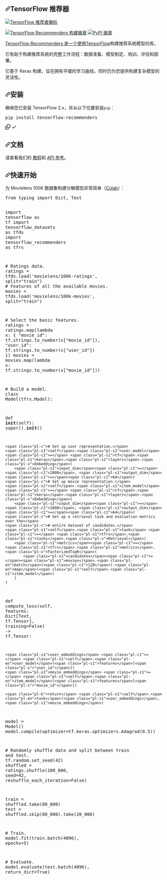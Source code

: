 <div class="Box-sc-g0xbh4-0 bJMeLZ js-snippet-clipboard-copy-unpositioned" data-hpc="true"><article class="markdown-body entry-content container-lg" itemprop="text"><h1 tabindex="-1" dir="auto"><a id="user-content-tensorflow-recommenders" class="anchor" aria-hidden="true" tabindex="-1" href="#tensorflow-recommenders"><svg class="octicon octicon-link" viewBox="0 0 16 16" version="1.1" width="16" height="16" aria-hidden="true"><path d="m7.775 3.275 1.25-1.25a3.5 3.5 0 1 1 4.95 4.95l-2.5 2.5a3.5 3.5 0 0 1-4.95 0 .751.751 0 0 1 .018-1.042.751.751 0 0 1 1.042-.018 1.998 1.998 0 0 0 2.83 0l2.5-2.5a2.002 2.002 0 0 0-2.83-2.83l-1.25 1.25a.751.751 0 0 1-1.042-.018.751.751 0 0 1-.018-1.042Zm-4.69 9.64a1.998 1.998 0 0 0 2.83 0l1.25-1.25a.751.751 0 0 1 1.042.018.751.751 0 0 1 .018 1.042l-1.25 1.25a3.5 3.5 0 1 1-4.95-4.95l2.5-2.5a3.5 3.5 0 0 1 4.95 0 .751.751 0 0 1-.018 1.042.751.751 0 0 1-1.042.018 1.998 1.998 0 0 0-2.83 0l-2.5 2.5a1.998 1.998 0 0 0 0 2.83Z"></path></svg></a><font style="vertical-align: inherit;"><font style="vertical-align: inherit;">TensorFlow 推荐器</font></font></h1>
<p dir="auto"><a target="_blank" rel="noopener noreferrer" href="/tensorflow/recommenders/blob/main/assets/full_logo.png"><img src="/tensorflow/recommenders/raw/main/assets/full_logo.png" alt="TensorFlow 推荐者徽标" style="max-width: 100%;"></a></p>
<p dir="auto"><a target="_blank" rel="noopener noreferrer" href="https://github.com/tensorflow/recommenders/actions/workflows/test.yaml/badge.svg"><img src="https://github.com/tensorflow/recommenders/actions/workflows/test.yaml/badge.svg" alt="TensorFlow Recommenders 构建徽章" style="max-width: 100%;"></a>
<a href="https://pypi.python.org/pypi/tensorflow-recommenders/" rel="nofollow"><img src="https://camo.githubusercontent.com/de6361b3c6929323c629532b3f97bf46ce2a2b5868bf39a4ffd04556350191a5/68747470733a2f2f696d672e736869656c64732e696f2f707970692f762f74656e736f72666c6f772d7265636f6d6d656e646572732e737667" alt="PyPI 徽章" data-canonical-src="https://img.shields.io/pypi/v/tensorflow-recommenders.svg" style="max-width: 100%;"></a></p>
<p dir="auto"><font style="vertical-align: inherit;"></font><a href="https://www.tensorflow.org" rel="nofollow"><font style="vertical-align: inherit;"><font style="vertical-align: inherit;">TensorFlow Recommenders 是一个使用TensorFlow</font></font></a><font style="vertical-align: inherit;"><font style="vertical-align: inherit;">构建推荐系统模型的库</font><font style="vertical-align: inherit;">。</font></font></p>
<p dir="auto"><font style="vertical-align: inherit;"><font style="vertical-align: inherit;">它有助于构建推荐系统的完整工作流程：数据准备、模型制定、培训、评估和部署。</font></font></p>
<p dir="auto"><font style="vertical-align: inherit;"><font style="vertical-align: inherit;">它基于 Keras 构建，旨在拥有平缓的学习曲线，同时仍为您提供构建复杂模型的灵活性。</font></font></p>
<h2 tabindex="-1" dir="auto"><a id="user-content-installation" class="anchor" aria-hidden="true" tabindex="-1" href="#installation"><svg class="octicon octicon-link" viewBox="0 0 16 16" version="1.1" width="16" height="16" aria-hidden="true"><path d="m7.775 3.275 1.25-1.25a3.5 3.5 0 1 1 4.95 4.95l-2.5 2.5a3.5 3.5 0 0 1-4.95 0 .751.751 0 0 1 .018-1.042.751.751 0 0 1 1.042-.018 1.998 1.998 0 0 0 2.83 0l2.5-2.5a2.002 2.002 0 0 0-2.83-2.83l-1.25 1.25a.751.751 0 0 1-1.042-.018.751.751 0 0 1-.018-1.042Zm-4.69 9.64a1.998 1.998 0 0 0 2.83 0l1.25-1.25a.751.751 0 0 1 1.042.018.751.751 0 0 1 .018 1.042l-1.25 1.25a3.5 3.5 0 1 1-4.95-4.95l2.5-2.5a3.5 3.5 0 0 1 4.95 0 .751.751 0 0 1-.018 1.042.751.751 0 0 1-1.042.018 1.998 1.998 0 0 0-2.83 0l-2.5 2.5a1.998 1.998 0 0 0 0 2.83Z"></path></svg></a><font style="vertical-align: inherit;"><font style="vertical-align: inherit;">安装</font></font></h2>
<p dir="auto"><font style="vertical-align: inherit;"><font style="vertical-align: inherit;">确保您已安装 TensorFlow 2.x，并从以下位置安装</font></font><code>pip</code><font style="vertical-align: inherit;"><font style="vertical-align: inherit;">：</font></font></p>
<div class="highlight highlight-source-shell notranslate position-relative overflow-auto" dir="auto"><pre>pip install tensorflow-recommenders</pre><div class="zeroclipboard-container">
    <clipboard-copy aria-label="Copy" class="ClipboardButton btn btn-invisible js-clipboard-copy m-2 p-0 tooltipped-no-delay d-flex flex-justify-center flex-items-center" data-copy-feedback="Copied!" data-tooltip-direction="w" value="pip install tensorflow-recommenders" tabindex="0" role="button">
      <svg aria-hidden="true" height="16" viewBox="0 0 16 16" version="1.1" width="16" data-view-component="true" class="octicon octicon-copy js-clipboard-copy-icon">
    <path d="M0 6.75C0 5.784.784 5 1.75 5h1.5a.75.75 0 0 1 0 1.5h-1.5a.25.25 0 0 0-.25.25v7.5c0 .138.112.25.25.25h7.5a.25.25 0 0 0 .25-.25v-1.5a.75.75 0 0 1 1.5 0v1.5A1.75 1.75 0 0 1 9.25 16h-7.5A1.75 1.75 0 0 1 0 14.25Z"></path><path d="M5 1.75C5 .784 5.784 0 6.75 0h7.5C15.216 0 16 .784 16 1.75v7.5A1.75 1.75 0 0 1 14.25 11h-7.5A1.75 1.75 0 0 1 5 9.25Zm1.75-.25a.25.25 0 0 0-.25.25v7.5c0 .138.112.25.25.25h7.5a.25.25 0 0 0 .25-.25v-7.5a.25.25 0 0 0-.25-.25Z"></path>
</svg>
      <svg aria-hidden="true" height="16" viewBox="0 0 16 16" version="1.1" width="16" data-view-component="true" class="octicon octicon-check js-clipboard-check-icon color-fg-success d-none">
    <path d="M13.78 4.22a.75.75 0 0 1 0 1.06l-7.25 7.25a.75.75 0 0 1-1.06 0L2.22 9.28a.751.751 0 0 1 .018-1.042.751.751 0 0 1 1.042-.018L6 10.94l6.72-6.72a.75.75 0 0 1 1.06 0Z"></path>
</svg>
    </clipboard-copy>
  </div></div>
<h2 tabindex="-1" dir="auto"><a id="user-content-documentation" class="anchor" aria-hidden="true" tabindex="-1" href="#documentation"><svg class="octicon octicon-link" viewBox="0 0 16 16" version="1.1" width="16" height="16" aria-hidden="true"><path d="m7.775 3.275 1.25-1.25a3.5 3.5 0 1 1 4.95 4.95l-2.5 2.5a3.5 3.5 0 0 1-4.95 0 .751.751 0 0 1 .018-1.042.751.751 0 0 1 1.042-.018 1.998 1.998 0 0 0 2.83 0l2.5-2.5a2.002 2.002 0 0 0-2.83-2.83l-1.25 1.25a.751.751 0 0 1-1.042-.018.751.751 0 0 1-.018-1.042Zm-4.69 9.64a1.998 1.998 0 0 0 2.83 0l1.25-1.25a.751.751 0 0 1 1.042.018.751.751 0 0 1 .018 1.042l-1.25 1.25a3.5 3.5 0 1 1-4.95-4.95l2.5-2.5a3.5 3.5 0 0 1 4.95 0 .751.751 0 0 1-.018 1.042.751.751 0 0 1-1.042.018 1.998 1.998 0 0 0-2.83 0l-2.5 2.5a1.998 1.998 0 0 0 0 2.83Z"></path></svg></a><font style="vertical-align: inherit;"><font style="vertical-align: inherit;">文档</font></font></h2>
<p dir="auto"><font style="vertical-align: inherit;"><font style="vertical-align: inherit;">请查看我们的
</font></font><a href="https://tensorflow.org/recommenders/examples/quickstart" rel="nofollow"><font style="vertical-align: inherit;"><font style="vertical-align: inherit;">教程</font></font></a><font style="vertical-align: inherit;"><font style="vertical-align: inherit;">和
</font></font><a href="https://www.tensorflow.org/recommenders/api_docs/python/tfrs/" rel="nofollow"><font style="vertical-align: inherit;"><font style="vertical-align: inherit;">API 参考</font></font></a><font style="vertical-align: inherit;"><font style="vertical-align: inherit;">。</font></font></p>
<h2 tabindex="-1" dir="auto"><a id="user-content-quick-start" class="anchor" aria-hidden="true" tabindex="-1" href="#quick-start"><svg class="octicon octicon-link" viewBox="0 0 16 16" version="1.1" width="16" height="16" aria-hidden="true"><path d="m7.775 3.275 1.25-1.25a3.5 3.5 0 1 1 4.95 4.95l-2.5 2.5a3.5 3.5 0 0 1-4.95 0 .751.751 0 0 1 .018-1.042.751.751 0 0 1 1.042-.018 1.998 1.998 0 0 0 2.83 0l2.5-2.5a2.002 2.002 0 0 0-2.83-2.83l-1.25 1.25a.751.751 0 0 1-1.042-.018.751.751 0 0 1-.018-1.042Zm-4.69 9.64a1.998 1.998 0 0 0 2.83 0l1.25-1.25a.751.751 0 0 1 1.042.018.751.751 0 0 1 .018 1.042l-1.25 1.25a3.5 3.5 0 1 1-4.95-4.95l2.5-2.5a3.5 3.5 0 0 1 4.95 0 .751.751 0 0 1-.018 1.042.751.751 0 0 1-1.042.018 1.998 1.998 0 0 0-2.83 0l-2.5 2.5a1.998 1.998 0 0 0 0 2.83Z"></path></svg></a><font style="vertical-align: inherit;"><font style="vertical-align: inherit;">快速开始</font></font></h2>
<p dir="auto"><font style="vertical-align: inherit;"><font style="vertical-align: inherit;">为 Movielens 100K 数据集构建分解模型非常简单（</font></font><a href="https://tensorflow.org/recommenders/examples/quickstart" rel="nofollow"><font style="vertical-align: inherit;"><font style="vertical-align: inherit;">Colab</font></font></a><font style="vertical-align: inherit;"><font style="vertical-align: inherit;">）：</font></font></p>
<div class="highlight highlight-source-python notranslate position-relative overflow-auto" dir="auto"><pre><span class="pl-k">from</span> <span class="pl-s1">typing</span> <span class="pl-k">import</span> <span class="pl-v">Dict</span>, <span class="pl-v">Text</span>

<span class="pl-k">import</span> <span class="pl-s1">tensorflow</span> <span class="pl-k">as</span> <span class="pl-s1">tf</span>
<span class="pl-k">import</span> <span class="pl-s1">tensorflow_datasets</span> <span class="pl-k">as</span> <span class="pl-s1">tfds</span>
<span class="pl-k">import</span> <span class="pl-s1">tensorflow_recommenders</span> <span class="pl-k">as</span> <span class="pl-s1">tfrs</span>

<span class="pl-c"># Ratings data.</span>
<span class="pl-s1">ratings</span> <span class="pl-c1">=</span> <span class="pl-s1">tfds</span>.<span class="pl-en">load</span>(<span class="pl-s">'movielens/100k-ratings'</span>, <span class="pl-s1">split</span><span class="pl-c1">=</span><span class="pl-s">"train"</span>)
<span class="pl-c"># Features of all the available movies.</span>
<span class="pl-s1">movies</span> <span class="pl-c1">=</span> <span class="pl-s1">tfds</span>.<span class="pl-en">load</span>(<span class="pl-s">'movielens/100k-movies'</span>, <span class="pl-s1">split</span><span class="pl-c1">=</span><span class="pl-s">"train"</span>)

<span class="pl-c"># Select the basic features.</span>
<span class="pl-s1">ratings</span> <span class="pl-c1">=</span> <span class="pl-s1">ratings</span>.<span class="pl-en">map</span>(<span class="pl-k">lambda</span> <span class="pl-s1">x</span>: {
    <span class="pl-s">"movie_id"</span>: <span class="pl-s1">tf</span>.<span class="pl-s1">strings</span>.<span class="pl-en">to_number</span>(<span class="pl-s1">x</span>[<span class="pl-s">"movie_id"</span>]),
    <span class="pl-s">"user_id"</span>: <span class="pl-s1">tf</span>.<span class="pl-s1">strings</span>.<span class="pl-en">to_number</span>(<span class="pl-s1">x</span>[<span class="pl-s">"user_id"</span>])
})
<span class="pl-s1">movies</span> <span class="pl-c1">=</span> <span class="pl-s1">movies</span>.<span class="pl-en">map</span>(<span class="pl-k">lambda</span> <span class="pl-s1">x</span>: <span class="pl-s1">tf</span>.<span class="pl-s1">strings</span>.<span class="pl-en">to_number</span>(<span class="pl-s1">x</span>[<span class="pl-s">"movie_id"</span>]))

<span class="pl-c"># Build a model.</span>
<span class="pl-k">class</span> <span class="pl-v">Model</span>(<span class="pl-s1">tfrs</span>.<span class="pl-v">Model</span>):

  <span class="pl-k">def</span> <span class="pl-en">__init__</span>(<span class="pl-s1">self</span>):
    <span class="pl-en">super</span>().<span class="pl-en">__init__</span>()

    <span class="pl-c"># Set up user representation.</span>
    <span class="pl-s1">self</span>.<span class="pl-s1">user_model</span> <span class="pl-c1">=</span> <span class="pl-s1">tf</span>.<span class="pl-s1">keras</span>.<span class="pl-s1">layers</span>.<span class="pl-v">Embedding</span>(
        <span class="pl-s1">input_dim</span><span class="pl-c1">=</span><span class="pl-c1">2000</span>, <span class="pl-s1">output_dim</span><span class="pl-c1">=</span><span class="pl-c1">64</span>)
    <span class="pl-c"># Set up movie representation.</span>
    <span class="pl-s1">self</span>.<span class="pl-s1">item_model</span> <span class="pl-c1">=</span> <span class="pl-s1">tf</span>.<span class="pl-s1">keras</span>.<span class="pl-s1">layers</span>.<span class="pl-v">Embedding</span>(
        <span class="pl-s1">input_dim</span><span class="pl-c1">=</span><span class="pl-c1">2000</span>, <span class="pl-s1">output_dim</span><span class="pl-c1">=</span><span class="pl-c1">64</span>)
    <span class="pl-c"># Set up a retrieval task and evaluation metrics over the</span>
    <span class="pl-c"># entire dataset of candidates.</span>
    <span class="pl-s1">self</span>.<span class="pl-s1">task</span> <span class="pl-c1">=</span> <span class="pl-s1">tfrs</span>.<span class="pl-s1">tasks</span>.<span class="pl-v">Retrieval</span>(
        <span class="pl-s1">metrics</span><span class="pl-c1">=</span><span class="pl-s1">tfrs</span>.<span class="pl-s1">metrics</span>.<span class="pl-v">FactorizedTopK</span>(
            <span class="pl-s1">candidates</span><span class="pl-c1">=</span><span class="pl-s1">movies</span>.<span class="pl-en">batch</span>(<span class="pl-c1">128</span>).<span class="pl-en">map</span>(<span class="pl-s1">self</span>.<span class="pl-s1">item_model</span>)
        )
    )

  <span class="pl-k">def</span> <span class="pl-en">compute_loss</span>(<span class="pl-s1">self</span>, <span class="pl-s1">features</span>: <span class="pl-v">Dict</span>[<span class="pl-v">Text</span>, <span class="pl-s1">tf</span>.<span class="pl-v">Tensor</span>], <span class="pl-s1">training</span><span class="pl-c1">=</span><span class="pl-c1">False</span>) <span class="pl-c1">-&gt;</span> <span class="pl-s1">tf</span>.<span class="pl-v">Tensor</span>:

    <span class="pl-s1">user_embeddings</span> <span class="pl-c1">=</span> <span class="pl-s1">self</span>.<span class="pl-en">user_model</span>(<span class="pl-s1">features</span>[<span class="pl-s">"user_id"</span>])
    <span class="pl-s1">movie_embeddings</span> <span class="pl-c1">=</span> <span class="pl-s1">self</span>.<span class="pl-en">item_model</span>(<span class="pl-s1">features</span>[<span class="pl-s">"movie_id"</span>])

    <span class="pl-k">return</span> <span class="pl-s1">self</span>.<span class="pl-en">task</span>(<span class="pl-s1">user_embeddings</span>, <span class="pl-s1">movie_embeddings</span>)


<span class="pl-s1">model</span> <span class="pl-c1">=</span> <span class="pl-v">Model</span>()
<span class="pl-s1">model</span>.<span class="pl-en">compile</span>(<span class="pl-s1">optimizer</span><span class="pl-c1">=</span><span class="pl-s1">tf</span>.<span class="pl-s1">keras</span>.<span class="pl-s1">optimizers</span>.<span class="pl-v">Adagrad</span>(<span class="pl-c1">0.5</span>))

<span class="pl-c"># Randomly shuffle data and split between train and test.</span>
<span class="pl-s1">tf</span>.<span class="pl-s1">random</span>.<span class="pl-en">set_seed</span>(<span class="pl-c1">42</span>)
<span class="pl-s1">shuffled</span> <span class="pl-c1">=</span> <span class="pl-s1">ratings</span>.<span class="pl-en">shuffle</span>(<span class="pl-c1">100_000</span>, <span class="pl-s1">seed</span><span class="pl-c1">=</span><span class="pl-c1">42</span>, <span class="pl-s1">reshuffle_each_iteration</span><span class="pl-c1">=</span><span class="pl-c1">False</span>)

<span class="pl-s1">train</span> <span class="pl-c1">=</span> <span class="pl-s1">shuffled</span>.<span class="pl-en">take</span>(<span class="pl-c1">80_000</span>)
<span class="pl-s1">test</span> <span class="pl-c1">=</span> <span class="pl-s1">shuffled</span>.<span class="pl-en">skip</span>(<span class="pl-c1">80_000</span>).<span class="pl-en">take</span>(<span class="pl-c1">20_000</span>)

<span class="pl-c"># Train.</span>
<span class="pl-s1">model</span>.<span class="pl-en">fit</span>(<span class="pl-s1">train</span>.<span class="pl-en">batch</span>(<span class="pl-c1">4096</span>), <span class="pl-s1">epochs</span><span class="pl-c1">=</span><span class="pl-c1">5</span>)

<span class="pl-c"># Evaluate.</span>
<span class="pl-s1">model</span>.<span class="pl-en">evaluate</span>(<span class="pl-s1">test</span>.<span class="pl-en">batch</span>(<span class="pl-c1">4096</span>), <span class="pl-s1">return_dict</span><span class="pl-c1">=</span><span class="pl-c1">True</span>)</pre><div class="zeroclipboard-container">

  </div></div>
</article></div>
